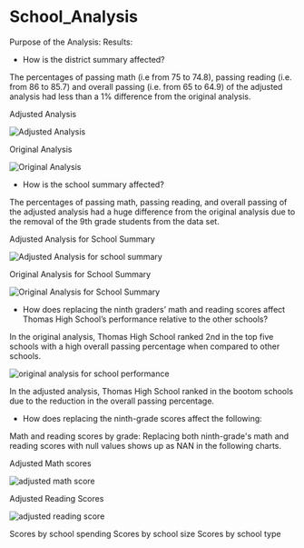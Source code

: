 # School_Analysis
Purpose of the Analysis:
Results:
* How is the district summary affected?
 
 The percentages of passing math (i.e from 75	to 74.8), passing reading (i.e. from 86 to 85.7) and overall passing (i.e. from 65 to 64.9) of the adjusted analysis had less than a 1% difference from the original analysis.
 
 Adjusted Analysis
 
 ![Adjusted Analysis](https://user-images.githubusercontent.com/104453593/171750347-093b1fd1-d6f1-4eeb-ab66-f9f5a8ea2cf5.PNG)
 
 
 Original Analysis

 ![Original Analysis](https://user-images.githubusercontent.com/104453593/171750428-85028aa3-c812-42e5-b820-7f5276464108.PNG)


 * How is the school summary affected?
  
  The percentages of passing math, passing reading, and overall passing of the adjusted analysis had a huge difference from the original analysis due to the removal of the 9th grade students from the data set.
  
  Adjusted Analysis for School Summary
  
  ![Adjusted Analysis for school summary](https://user-images.githubusercontent.com/104453593/171753844-c356b3a3-31f1-4280-98f6-b2102e4dec07.PNG)


  Original Analysis for School Summary
  
  
 ![Original Analysis for School Summary](https://user-images.githubusercontent.com/104453593/171753855-f9865bfa-ccb9-4d50-b6cc-7f82cf03d4c4.PNG)

  
 * How does replacing the ninth graders’ math and reading scores affect Thomas High School’s performance relative to the other schools?
 
  In the original analysis, Thomas High School ranked 2nd in the top five schools with a high overall passing percentage when compared to other schools.
  
  ![original analysis for school performance](https://user-images.githubusercontent.com/104453593/171765046-813da092-80d1-4f43-9b9c-daac12b1fc34.PNG)

  
  In the adjusted analysis, Thomas High School ranked in the bootom schools due to the reduction in the overall passing percentage.
 
 * How does replacing the ninth-grade scores affect the following:
 
Math and reading scores by grade: 
Replacing both ninth-grade's math and reading scores with null values shows up as NAN in the following charts.

Adjusted Math scores



![adjusted math score](https://user-images.githubusercontent.com/104453593/171767840-502f3600-d15a-481c-9a28-78475a455012.PNG)



Adjusted Reading Scores


![adjusted reading score](https://user-images.githubusercontent.com/104453593/171767884-b4442234-e642-46bd-ad9e-fdbfab72e1ff.PNG)


Scores by school spending
Scores by school size
Scores by school type
